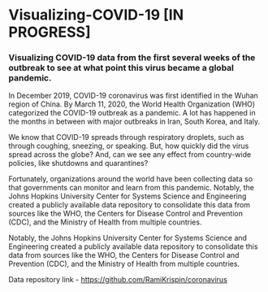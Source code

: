 # Visualizing-COVID-19 [IN PROGRESS]

### Visualizing COVID-19 data from the first several weeks of the outbreak to see at what point this virus became a global pandemic.

In December 2019, COVID-19 coronavirus was first identified in the Wuhan region of China. By March 11, 2020, the World Health Organization (WHO) categorized the COVID-19 outbreak as a pandemic. A lot has happened in the months in between with major outbreaks in Iran, South Korea, and Italy.

We know that COVID-19 spreads through respiratory droplets, such as through coughing, sneezing, or speaking. But, how quickly did the virus spread across the globe? And, can we see any effect from country-wide policies, like shutdowns and quarantines?

Fortunately, organizations around the world have been collecting data so that governments can monitor and learn from this pandemic. Notably, the Johns Hopkins University Center for Systems Science and Engineering created a publicly available data repository to consolidate this data from sources like the WHO, the Centers for Disease Control and Prevention (CDC), and the Ministry of Health from multiple countries.

Notably, the Johns Hopkins University Center for Systems Science and Engineering created a publicly available data repository to consolidate this data from sources like the WHO, the Centers for Disease Control and Prevention (CDC), and the Ministry of Health from multiple countries.  

Data repository link - https://github.com/RamiKrispin/coronavirus
